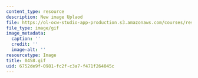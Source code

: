 ```yaml
---
content_type: resource
description: New image Uplaod
file: https://ol-ocw-studio-app-production.s3.amazonaws.com/courses/res-21g-01-kana-spring-2010/6752de9f0981fc2fc3a7f471f264045c_0458.gif
file_type: image/gif
image_metadata:
  caption: ''
  credit: ''
  image-alt: ''
resourcetype: Image
title: 0458.gif
uid: 6752de9f-0981-fc2f-c3a7-f471f264045c
---
```

